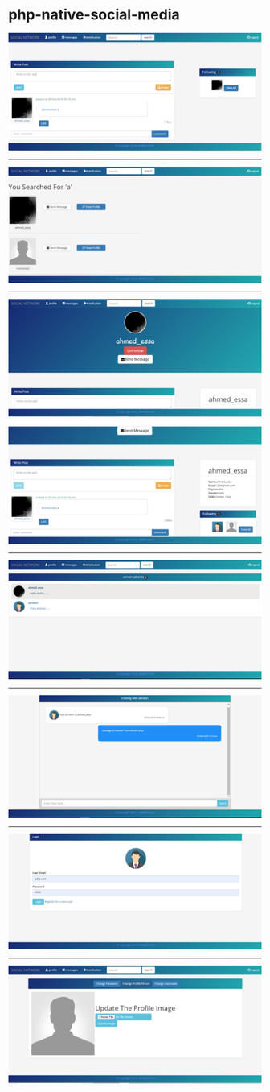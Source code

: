 # php-native-social-media

![Test Image 1](https://github.com/ahmedesa/images/blob/master/images/SocilaMedia_1.PNG)
 ------------- ------------- ------------- ------------- ------------- ------------- -------------
![Test Image 1](https://github.com/ahmedesa/images/blob/master/images/SocilaMedia_2.PNG)
 ------------- ------------- ------------- ------------- ------------- ------------- -------------
![Test Image 1](https://github.com/ahmedesa/images/blob/master/images/SocilaMedia_3.PNG)

![Test Image 1](https://github.com/ahmedesa/images/blob/master/images/SocilaMedia_4.PNG)
 ------------- ------------- ------------- ------------- ------------- ------------- -------------

![Test Image 1](https://github.com/ahmedesa/images/blob/master/images/SocilaMedia_5.png)
 ------------- ------------- ------------- ------------- ------------- ------------- -------------

![Test Image 1](https://github.com/ahmedesa/images/blob/master/images/SocilaMedia_6.png)
 ------------- ------------- ------------- ------------- ------------- ------------- -------------

![Test Image 1](https://github.com/ahmedesa/images/blob/master/images/SocilaMedia_7.PNG)

 ------------- ------------- ------------- ------------- ------------- ------------- -------------

![Test Image 1](https://github.com/ahmedesa/images/blob/master/images/SocilaMedia_8.PNG)
